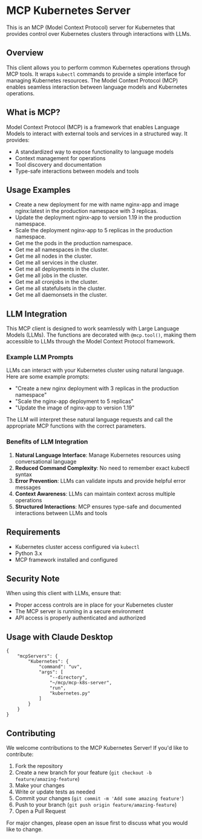 # MCP Kubernetes Server

This is an MCP (Model Context Protocol) server for Kubernetes that provides control over Kubernetes clusters through interactions with LLMs.

## Overview

This client allows you to perform common Kubernetes operations through MCP tools. It wraps `kubectl` commands to provide a simple interface for managing Kubernetes resources. The Model Context Protocol (MCP) enables seamless interaction between language models and Kubernetes operations.

## What is MCP?

Model Context Protocol (MCP) is a framework that enables Language Models to interact with external tools and services in a structured way. It provides:
- A standardized way to expose functionality to language models
- Context management for operations
- Tool discovery and documentation
- Type-safe interactions between models and tools

## Usage Examples

- Create a new deployment for me with name nginx-app and image nginx:latest in the production namespace with 3 replicas.
- Update the deployment nginx-app to version 1.19 in the production namespace.
- Scale the deployment nginx-app to 5 replicas in the production namespace.
- Get me the pods in the production namespace.
- Get me all namespaces in the cluster.
- Get me all nodes in the cluster.
- Get me all services in the cluster.
- Get me all deployments in the cluster.
- Get me all jobs in the cluster.
- Get me all cronjobs in the cluster.
- Get me all statefulsets in the cluster.
- Get me all daemonsets in the cluster.

## LLM Integration

This MCP client is designed to work seamlessly with Large Language Models (LLMs). The functions are decorated with `@mcp.tool()`, making them accessible to LLMs through the Model Context Protocol framework.

### Example LLM Prompts

LLMs can interact with your Kubernetes cluster using natural language. Here are some example prompts:

- "Create a new nginx deployment with 3 replicas in the production namespace"
- "Scale the nginx-app deployment to 5 replicas"
- "Update the image of nginx-app to version 1.19"

The LLM will interpret these natural language requests and call the appropriate MCP functions with the correct parameters.

### Benefits of LLM Integration

1. **Natural Language Interface**: Manage Kubernetes resources using conversational language
2. **Reduced Command Complexity**: No need to remember exact kubectl syntax
3. **Error Prevention**: LLMs can validate inputs and provide helpful error messages
4. **Context Awareness**: LLMs can maintain context across multiple operations
5. **Structured Interactions**: MCP ensures type-safe and documented interactions between LLMs and tools

## Requirements

- Kubernetes cluster access configured via `kubectl`
- Python 3.x
- MCP framework installed and configured

## Security Note

When using this client with LLMs, ensure that:
- Proper access controls are in place for your Kubernetes cluster
- The MCP server is running in a secure environment
- API access is properly authenticated and authorized

## Usage with Claude Desktop

```
{
    "mcpServers": {
        "Kubernetes": {
            "command": "uv",
            "args": [
                "--directory",
                "~/mcp/mcp-k8s-server",
                "run",
                "kubernetes.py"
            ]
        }
    }
}
```

## Contributing

We welcome contributions to the MCP Kubernetes Server! If you'd like to contribute:

1. Fork the repository
2. Create a new branch for your feature (`git checkout -b feature/amazing-feature`)
3. Make your changes
4. Write or update tests as needed
5. Commit your changes (`git commit -m 'Add some amazing feature'`)
6. Push to your branch (`git push origin feature/amazing-feature`)
7. Open a Pull Request


For major changes, please open an issue first to discuss what you would like to change.